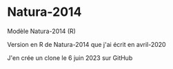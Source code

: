 Natura-2014
===============================

Modèle Natura-2014 (R)

Version en R de Natura-2014 que j'ai écrit en avril-2020

J'en crée un clone le 6 juin 2023 sur GitHub
